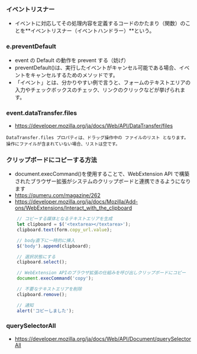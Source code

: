 ### イベントリスナー
- イベントに対応してその処理内容を定義するコードのかたまり（関数）のことを**イベントリスナー（イベントハンドラー）**という。

### e.preventDefault
- event の Default の動作を prevent する（妨げ）
- preventDefault()は、実行したイベントがキャンセル可能である場合、イベントをキャンセルするためのメソッドです。
- 「イベント」とは、分かりやすい例で言うと、フォームのテキストエリアの入力やチェックボックスのチェック、リンクのクリックなどが挙げられます。

### event.dataTransfer.files
- https://developer.mozilla.org/ja/docs/Web/API/DataTransfer/files
```
DataTransfer.files プロパティは、ドラッグ操作中の ファイルのリスト となります。操作にファイルが含まれていない場合、リストは空です。
```

### クリップボードにコピーする方法
- document.execCommand()を使用することで、WebExtension API で構築されたブラウザー拡張がシステムのクリップボードと連携できるようになります
- https://qumeru.com/magazine/262
- https://developer.mozilla.org/ja/docs/Mozilla/Add-ons/WebExtensions/Interact_with_the_clipboard

```javascript
    // コピーする媒体となるテキストエリアを生成
    let clipboard = $('<textarea></textarea>');
    clipboard.text(form.copy_url.value);

    // body直下に一時的に挿入
    $('body').append(clipboard);

    // 選択状態にする
    clipboard.select();

    // WebExtension APIのブラウザ拡張の仕組みを呼び出しクリップボードにコピー
    document.execCommand('copy');

    // 不要なテキストエリアを削除
    clipboard.remove();

    // 通知
    alert('コピーしました');
```

### querySelectorAll
- https://developer.mozilla.org/ja/docs/Web/API/Document/querySelectorAll

